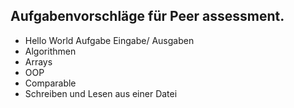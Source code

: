 ## Aufgabenvorschläge für  Peer assessment.

- Hello World Aufgabe Eingabe/ Ausgaben
- Algorithmen
- Arrays
- OOP
- Comparable
- Schreiben und Lesen aus einer Datei
